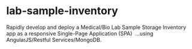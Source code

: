 # lab-sample-inventory
Rapidly develop and deploy a Medical/Bio Lab Sample Storage Inventory app as a responsive Single-Page Application (SPA)  …using AngularJS/Restful Services/MongoDB.
